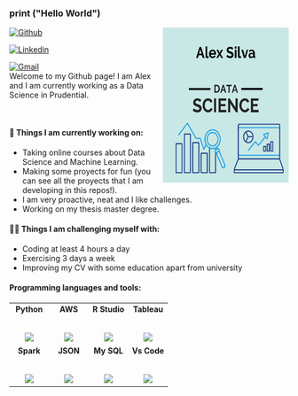 ### print ("Hello World")

<img align="right" alt="img" src="https://raw.githubusercontent.com/AleexSilva/AleexSilva/main/D%20E%20S%20I%20G%20N%20E%20R.png" width="45%" height="280" />

[![Github](https://img.shields.io/badge/-Github-000?style=flat&logo=Github&logoColor=white)](github.com/AleexSilva)

[![Linkedin](https://img.shields.io/badge/-LinkedIn-blue?style=flat&logo=Linkedin&logoColor=white)](https://www.linkedin.com/in/aleex-silva)

[![Gmail](https://img.shields.io/badge/-Gmail-c14438?style=flat&logo=Gmail&logoColor=white)](mailto:silva.alexis94@gmail.com)
<br />
Welcome to my Github page! I am Alex and I am currently working as a Data Science in Prudential.


<br />


#### 🌱 Things I am currently working on: 

- Taking online courses about Data Science and Machine Learning.
- Making some proyects for fun (you can see all the proyects that I am developing in this repos!).
- I am very proactive, neat and I like challenges.
- Working on my thesis master degree.

####  💪🏻 Things I am challenging myself with:
- Coding at least 4 hours a day
- Exercising 3 days a week
- Improving my CV with some education apart from university

####  Programming languages and tools: 
<table>
  <tbody>
    <tr valign="top">
      <td width="25%" align="center">
	      <span><strong>Python</strong></span><br><br><br>
        <img height="65px" src="https://upload.wikimedia.org/wikipedia/commons/thumb/c/c3/Python-logo-notext.svg/1200px-Python-logo-notext.svg.png">
      </td>
      <td width="25%" align="center">
	      <span><strong>AWS</strong></span><br><br><br>
        <img height="50px" src="https://cdn.svgporn.com/logos/aws.svg">
      </td>
      <td width="25%" align="center">
        <span><strong>R Studio</strong></span><br><br><br>
        <img height="64px" src="https://www.vectorlogo.zone/logos/r-project/r-project-icon.svg">
      </td>
      <td width="25%" align="center">
        <span><strong>Tableau</strong></span><br><br><br>
        <img height="75px" src="https://encrypted-tbn0.gstatic.com/images?q=tbn:ANd9GcTU80CQ8c-_IxxPCSakZEeNuOwJwVqUujaTxur1Y3Sfzlwt_ntRNmzjI-SueNJg-UXkn2w&usqp=CAU">
      </td>
     </tr>
    <tr valign="top">
      <td width="25%" align="center">
        <span><strong>Spark</strong></span><br><br><br>
        <img height="64px" src="https://www.vectorlogo.zone/logos/apache_spark/apache_spark-ar21.svg">
      </td>
      <td width="25%" align="center">
        <span><strong>JSON</strong></span><br><br><br>
        <img height="64px" src="https://www.factor.mx/portal/wp-content/uploads/2018/11/json-logo-300x183.png">
      </td>
      <td width="25%" align="center">
        <span><strong>My SQL</strong></span><br><br><br>
        <img height="64px" src="https://www.vectorlogo.zone/logos/mysql/mysql-ar21.svg">
      </td>
      <td width="25%" align="center">
        <span><strong>Vs Code</strong></span><br><br><br>
        <img height="64px" src="https://cdn.svgporn.com/logos/visual-studio-code.svg">
      </td>
    </tr>

  </tbody>
</table>
